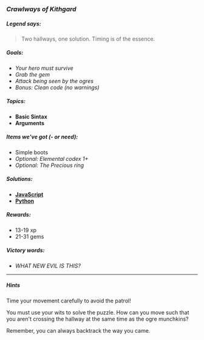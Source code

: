 ### _Crawlways of Kithgard_

##### _Legend says:_
> Two hallways, one solution. Timing is of the essence.

##### _Goals:_
+ _Your hero must survive_
+ _Grab the gem_
+ _Attack being seen by the ogres_
+ _Bonus: Clean code (no warnings)_

##### _Topics:_
+ **Basic Sintax**
+ **Arguments**

##### _Items we've got (- or need):_
+ Simple boots
+ _Optional: Elemental codex 1+_
+ _Optional: The Precious ring_

##### _Solutions:_
+ **[JavaScript](crawlwaysOfKithgard.js)**
+ **[Python](crawlways_of_kithgard.py)**

##### _Rewards:_
+ 13-19 xp
+ 21-31 gems

##### _Victory words:_
+ _WHAT NEW EVIL IS THIS?_

___

##### _Hints_

Time your movement carefully to avoid the patrol!

You must use your wits to solve the puzzle. How can you move such that you aren't crossing the hallway at the same time as the ogre munchkins?

Remember, you can always backtrack the way you came.
